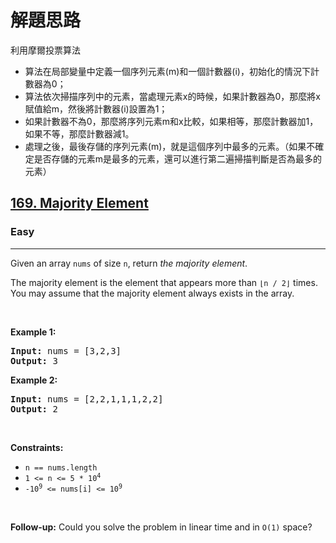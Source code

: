 # 解題思路
利用摩爾投票算法
- 算法在局部變量中定義一個序列元素(m)和一個計數器(i)，初始化的情況下計數器為0；
- 算法依次掃描序列中的元素，當處理元素x的時候，如果計數器為0，那麼將x賦值給m，然後將計數器(i)設置為1；
- 如果計數器不為0，那麼將序列元素m和x比較，如果相等，那麼計數器加1，如果不等，那麼計數器減1。
- 處理之後，最後存儲的序列元素(m)，就是這個序列中最多的元素。（如果不確定是否存儲的元素m是最多的元素，還可以進行第二遍掃描判斷是否為最多的元素）

<h2><a href="https://leetcode.com/problems/majority-element">169. Majority Element</a></h2><h3>Easy</h3><hr><p>Given an array <code>nums</code> of size <code>n</code>, return <em>the majority element</em>.</p>

<p>The majority element is the element that appears more than <code>&lfloor;n / 2&rfloor;</code> times. You may assume that the majority element always exists in the array.</p>

<p>&nbsp;</p>
<p><strong class="example">Example 1:</strong></p>
<pre><strong>Input:</strong> nums = [3,2,3]
<strong>Output:</strong> 3
</pre><p><strong class="example">Example 2:</strong></p>
<pre><strong>Input:</strong> nums = [2,2,1,1,1,2,2]
<strong>Output:</strong> 2
</pre>
<p>&nbsp;</p>
<p><strong>Constraints:</strong></p>

<ul>
	<li><code>n == nums.length</code></li>
	<li><code>1 &lt;= n &lt;= 5 * 10<sup>4</sup></code></li>
	<li><code>-10<sup>9</sup> &lt;= nums[i] &lt;= 10<sup>9</sup></code></li>
</ul>

<p>&nbsp;</p>
<strong>Follow-up:</strong> Could you solve the problem in linear time and in <code>O(1)</code> space?
